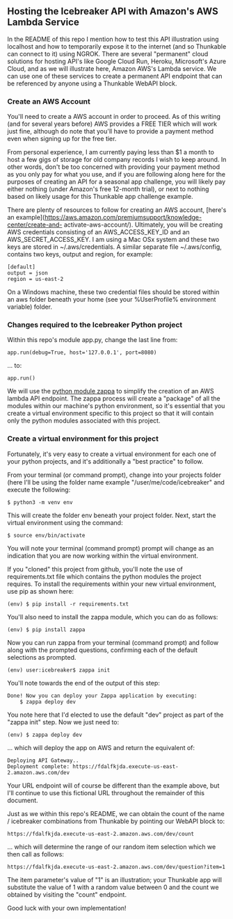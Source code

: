 ## Hosting the Icebreaker API with Amazon's AWS Lambda Service 

In the README of this repo I mention how to test this API illustration using
localhost and how to temporarily expose it to the internet (and so Thunkable
can connect to it) using NGROK.  There are several "permanent" cloud solutions
for hosting API's like Google Cloud Run, Heroku, Microsoft's Azure Cloud, and
as we will illustrate here, Amazon AWS's Lambda service.   We can use one of
these services to create a permanent API endpoint that can be referenced by
anyone using a Thunkable WebAPI block.

### Create an AWS Account

You'll need to create a AWS account in order to proceed.   As of this writing
(and for several years before) AWS provides a FREE TIER which will work just
fine, although do note that you'll have to provide a payment method even when
signing up for the free tier.  

From personal experience, I am currently paying less than $1 a month to host a
few gigs of storage for old company records I wish to keep around.  In other
words, don't be too concerned with providing your payment method as you only
pay for what you use, and if you are following along here for the purposes of
creating an API for a seasonal app challenge, you will likely pay either
nothing (under Amazon's free 12-month trial), or next to nothing based on
likely usage for this Thunkable app challenge example.  

There are plenty of resources to follow for creating an AWS account, [here's
an example](https://aws.amazon.com/premiumsupport/knowledge-center/create-and-
activate-aws-account/).   Ultimately, you will be creating AWS credentials
consisting of an AWS_ACCESS_KEY_ID and an AWS_SECRET_ACCESS_KEY.  I am using a
Mac OSx system and these two keys are stored in ~/.aws/credentials.  A similar
separate file ~/.aws/config, contains two keys, output and region, for
example:

    [default]
    output = json
    region = us-east-2

On a Windows machine, these two credential files should be stored within an
aws folder beneath your home (see your %UserProfile% environment variable)
folder.

### Changes required to the Icebreaker Python project

Within this repo's module app.py, change the last line from:

    app.run(debug=True, host='127.0.0.1', port=8080)

… to:

    app.run()

We will use the [python module zappa](https://github.com/Miserlou/Zappa) to
simplify the creation of an AWS lambda API endpoint.  The zappa process will
create a "package" of all the modules within our machine's python environment,
so it's essential that you create a virtual environment specific to this
project so that it will contain only the python modules  associated with this
project.

### Create a virtual environment for this project

Fortunately, it's very easy to create a virtual environment for each one of
your python projects, and it's additionally a "best practice" to follow.

From your terminal (or command prompt), change into your projects folder (here
I'll be using the folder name example "/user/me/code/icebreaker" and execute
the following:

    $ python3 -m venv env

This will create the folder env beneath your project folder.  Next, start the
virtual environment using the command:

    $ source env/bin/activate

You will note your terminal (command prompt) prompt will change as an
indication that you are now working within the virtual environment.

If you "cloned" this project from github, you'll note the use of
requirements.txt file which contains the python modules the project requires.
To install the requirements within your new virtual environment, use pip as
shown here:

    (env) $ pip install -r requirements.txt

You'll also need to install the zappa module, which you can do as follows:

    (env) $ pip install zappa

Now you can run zappa from your terminal (command prompt) and follow along
with the prompted questions, confirming each of the default selections as
prompted.

    (env) user:icebreaker$ zappa init

You'll note towards the end of the output of this step:


    Done! Now you can deploy your Zappa application by executing:
        $ zappa deploy dev

You note here that I'd elected to use the default "dev" project as part of the
"zappa init" step.  Now we just need to:

    (env) $ zappa deploy dev

… which will deploy the app on AWS and return the equivalent of:

    Deploying API Gateway..
    Deployment complete: https://fdalfkjda.execute-us-east-2.amazon.aws.com/dev

Your URL endpoint will of course be different than the example above, but I'll
continue to use this fictional URL throughout the remainder of this document.

Just as we within this repo's README, we can obtain the count of the name /
icebreaker combinations from Thunkable by pointing our WebAPI block to:

    https://fdalfkjda.execute-us-east-2.amazon.aws.com/dev/count

… which will determine the range of our random item selection which we then
call as follows:

    https://fdalfkjda.execute-us-east-2.amazon.aws.com/dev/question?item=1

The item parameter's value of "1" is an illustration; your Thunkable app will substitute the
value of 1 with a random value between 0 and the count we obtained by visiting
the "count" endpoint.

Good luck with your own implementation!



